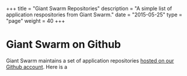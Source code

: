 +++
title = "Giant Swarm Repositories"
description = "A simple list of application respositories from Giant Swarm."
date = "2015-05-25"
type = "page"
weight = 40
+++

# Giant Swarm on Github
Giant Swarm maintains a set of application repositories [hosted on our Github account](https://github.com/giantswarm/).  Here is a 
